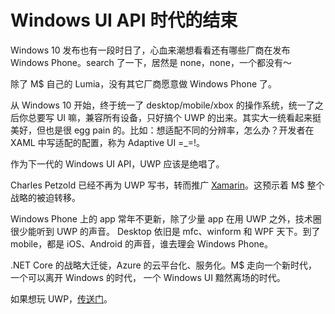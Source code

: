 # Windows UI API 时代的结束

Windows 10 发布也有一段时日了，心血来潮想看看还有哪些厂商在发布 Windows Phone。search 了一下，居然是 none，none，一个都没有～

除了 M$ 自己的 Lumia，没有其它厂商愿意做 Windows Phone 了。

从 Windows 10 开始，终于统一了 desktop/mobile/xbox 的操作系统，统一了之后你总要写 UI 嘛，兼容所有设备，只好搞个 UWP 的出来。其实大一统看起来挺美好，但也是很 egg pain 的。比如：想适配不同的分辨率，怎么办？开发者在 XAML 中写适配的配置，称为 Adaptive UI =_=!。

作为下一代的 Windows UI API，UWP 应该是绝唱了。

Charles Petzold 已经不再为 UWP 写书，转而推广 [Xamarin][2]。这预示着 M$ 整个战略的被迫转移。

Windows Phone 上的 app 常年不更新，除了少量 app 在用 UWP 之外，技术圈很少能听到 UWP 的声音。
Desktop 依旧是 mfc、winform 和 WPF 天下。到了 mobile，都是 iOS、Android 的声音，谁去理会 Windows Phone。

.NET Core 的战略大迁徙，Azure 的云平台化、服务化。M$ 走向一个新时代，一个可以离开 Windows 的时代，
一个 Windows UI 黯然离场的时代。

如果想玩 UWP，[传送门][1]。


[1]:https://mva.microsoft.com/en-US/training-courses/a-developer-s-guide-to-windows-10-12618
[2]:http://www.charlespetzold.com/blog/2014/08/New-Book-New-Chapter-in-Life.html
